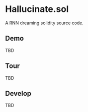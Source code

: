 # Hallucinate.sol

A RNN dreaming solidity source code.


## Demo

TBD

## Tour

TBD

## Develop

TBD
